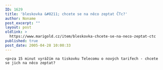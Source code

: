 ```yaml
---
ID: 1629
title: 'bleskovka &#8211; chcete se na něco zeptat ČTc?'
author: Noname
post_excerpt: ""
layout: post
oldlink: >
  https://www.marigold.cz/item/bleskovka-chcete-se-na-neco-zeptat-ctc
published: true
post_date: 2005-04-28 10:00:33
---
```

	<p>za 15 minut vyrážím na tiskovku Telecomu o nových tarifech - chcete se jich na něco zeptat?
</p>